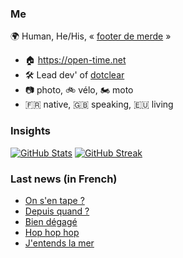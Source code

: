 ### Me

🌍 Human, He/His, « [footer de merde](https://open-time.net/post/2013/07/17/La-veritable-histoire-du-Footer-de-merde-) » 
* 🏠 https://open-time.net 
* 🛠️ Lead dev' of [dotclear](https://git.dotclear.org/dev/dotclear)
* 📷 photo, 🚲 vélo, 🏍️ moto 
* 🇫🇷 native, 🇬🇧 speaking, 🇪🇺 living

### Insights

[![GitHub Stats](https://github-readme-stats-sigma-five.vercel.app/api?username=franck-paul)](https://github.com/franck-paul)
[![GitHub Streak](https://github-readme-streak-stats.herokuapp.com?user=franck-paul)](https://git.io/streak-stats)

### Last news (in French)

<!-- BLOG-POST-LIST:START -->
- [On s&#39;en tape ?](https://open-time.net/post/2023/08/04/On-s-en-tape)
- [Depuis quand ?](https://open-time.net/post/2023/08/03/Depuis-quand)
- [Bien dégagé](https://open-time.net/post/2023/08/02/Bien-degage)
- [Hop hop hop](https://open-time.net/post/2023/08/01/Hop-hop-hop)
- [J&#39;entends la mer](https://open-time.net/post/2023/07/31/J-entends-la-mer)
<!-- BLOG-POST-LIST:END -->

